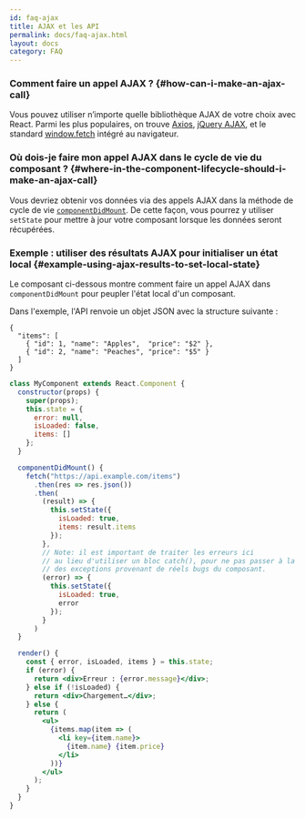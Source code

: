 ```yaml
---
id: faq-ajax
title: AJAX et les API
permalink: docs/faq-ajax.html
layout: docs
category: FAQ
---
```


### Comment faire un appel AJAX ? {#how-can-i-make-an-ajax-call}

Vous pouvez utiliser n’importe quelle bibliothèque AJAX de votre choix avec React. Parmi les plus populaires, on trouve [Axios](https://github.com/axios/axios), [jQuery AJAX](https://api.jquery.com/jQuery.ajax/), et le standard [window.fetch](https://developer.mozilla.org/fr/docs/Web/API/Fetch_API) intégré au navigateur.

### Où dois-je faire mon appel AJAX dans le cycle de vie du composant ? {#where-in-the-component-lifecycle-should-i-make-an-ajax-call}

Vous devriez obtenir vos données via des appels AJAX dans la méthode de cycle de vie [`componentDidMount`](/docs/react-component.html#mounting). De cette façon, vous pourrez y utiliser `setState` pour mettre à jour votre composant lorsque les données seront récupérées.

### Exemple : utiliser des résultats AJAX pour initialiser un état local {#example-using-ajax-results-to-set-local-state}

Le composant ci-dessous montre comment faire un appel AJAX dans `componentDidMount` pour peupler l'état local d'un composant. 

Dans l'exemple, l'API renvoie un objet JSON avec la structure suivante :

```
{
  "items": [
    { "id": 1, "name": "Apples",  "price": "$2" },
    { "id": 2, "name": "Peaches", "price": "$5" }
  ] 
}
```

```jsx
class MyComponent extends React.Component {
  constructor(props) {
    super(props);
    this.state = {
      error: null,
      isLoaded: false,
      items: []
    };
  }

  componentDidMount() {
    fetch("https://api.example.com/items")
      .then(res => res.json())
      .then(
        (result) => {
          this.setState({
            isLoaded: true,
            items: result.items
          });
        },
        // Note: il est important de traiter les erreurs ici
        // au lieu d'utiliser un bloc catch(), pour ne pas passer à la trappe
        // des exceptions provenant de réels bugs du composant.
        (error) => {
          this.setState({
            isLoaded: true,
            error
          });
        }
      )
  }

  render() {
    const { error, isLoaded, items } = this.state;
    if (error) {
      return <div>Erreur : {error.message}</div>;
    } else if (!isLoaded) {
      return <div>Chargement…</div>;
    } else {
      return (
        <ul>
          {items.map(item => (
            <li key={item.name}>
              {item.name} {item.price}
            </li>
          ))}
        </ul>
      );
    }
  }
}
```
